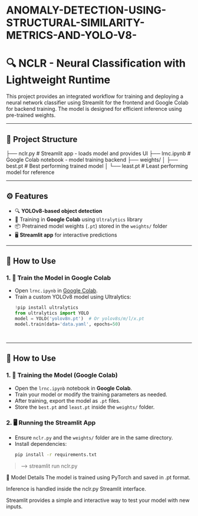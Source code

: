 # ANOMALY-DETECTION-USING-STRUCTURAL-SIMILARITY-METRICS-AND-YOLO-V8-

# 🔍 NCLR - Neural Classification with Lightweight Runtime

This project provides an integrated workflow for training and deploying a neural network classifier using Streamlit for the frontend and Google Colab for backend training. The model is designed for efficient inference using pre-trained weights.

---

## 📁 Project Structure

├── nclr.py # Streamlit app - loads model and provides UI
├── lrnc.ipynb # Google Colab notebook - model training backend
├── weights/
│ ├── best.pt # Best performing trained model
│ └── least.pt # Least performing model for reference



---

## ⚙️ Features

- 🔍 **YOLOv8-based object detection**
- 🧠 Training in **Google Colab** using `Ultralytics` library
- 📦 Pretrained model weights (`.pt`) stored in the `weights/` folder
- 🖥️ **Streamlit app** for interactive predictions

---

## 🚀 How to Use

### 1. 🧪 Train the Model in Google Colab
- Open `lrnc.ipynb` in [Google Colab](https://colab.research.google.com/).
- Train a custom YOLOv8 model using Ultralytics:
  ```python
  !pip install ultralytics
  from ultralytics import YOLO
  model = YOLO('yolov8n.pt')  # Or yolov8s/m/l/x.pt
  model.train(data='data.yaml', epochs=50)




---

## 🚀 How to Use

### 1. 🔧 Training the Model (Google Colab)
- Open the `lrnc.ipynb` notebook in **Google Colab**.
- Train your model or modify the training parameters as needed.
- After training, export the model as `.pt` files.
- Store the `best.pt` and `least.pt` inside the `weights/` folder.

### 2. 🖥️ Running the Streamlit App
- Ensure `nclr.py` and the `weights/` folder are in the same directory.
- Install dependencies:
  ```bash
  pip install -r requirements.txt
> -->   streamlit run nclr.py


🧠 Model Details
The model is trained using PyTorch and saved in .pt format.

Inference is handled inside the nclr.py Streamlit interface.

Streamlit provides a simple and interactive way to test your model with new inputs.

